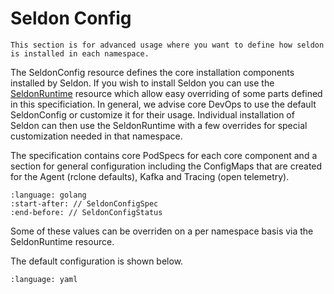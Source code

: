 # Seldon Config

```{note}
This section is for advanced usage where you want to define how seldon is installed in each namespace.
```

The SeldonConfig resource defines the core installation components installed by Seldon. If you wish to install Seldon you can use the [SeldonRuntime](../seldonruntime/index.md) resource which allow easy overriding of some parts defined in this specificiation. In general, we advise core DevOps to use the default SeldonConfig or customize it for their usage. Individual installation of Seldon can then use the SeldonRuntime with a few overrides for special customization needed in that namespace.

The specification contains core PodSpecs for each core component and a section for general configuration including the ConfigMaps that are created for the Agent (rclone defaults), Kafka and Tracing (open telemetry).


```{literalinclude} ../../../../../../operator/apis/mlops/v1alpha1/seldonconfig_types.go
:language: golang
:start-after: // SeldonConfigSpec
:end-before: // SeldonConfigStatus
```
Some of these values can be overriden on a per namespace basis via the SeldonRuntime resource.

The default configuration is shown below.


```{literalinclude} ../../../../../../operator/config/seldonconfigs/default.yaml
:language: yaml
```

